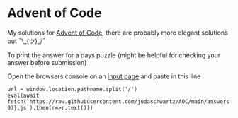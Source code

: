 # Advent of Code
My solutions for [Advent of Code](https://adventofcode.com), there are probably more elegant solutions but ¯\\\_(ツ)\_/¯

To print the answer for a days puzzle (might be helpful for checking your answer before submission)

Open the browsers console on an [input page](https://adventofcode.com/2020/day/1/input)
and paste in this line
```
url = window.location.pathname.split('/')
eval(await fetch(`https://raw.githubusercontent.com/judaschwartz/AOC/main/answers-${url[1]}/day-${url[3].padStart(2, 0)}.js`).then(r=>r.text()))
```
